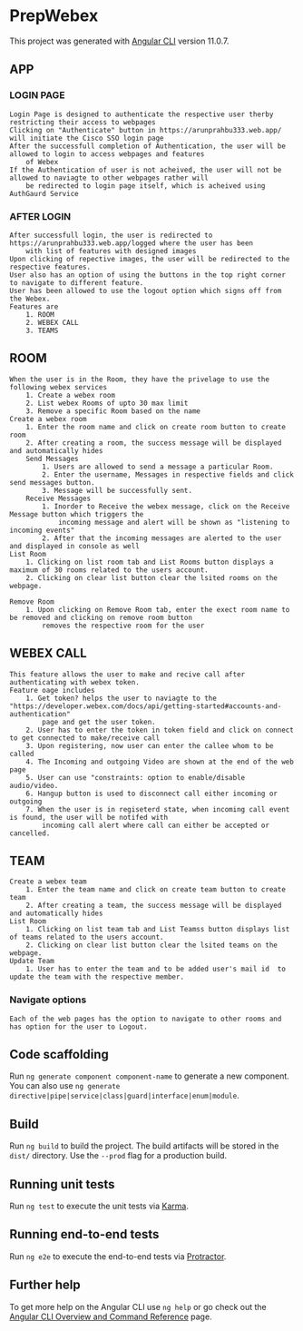 # PrepWebex

This project was generated with [Angular CLI](https://github.com/angular/angular-cli) version 11.0.7.

## APP
### LOGIN PAGE
	Login Page is designed to authenticate the respective user therby restricting their access to webpages
    Clicking on "Authenticate" button in https://arunprahbu333.web.app/ will initiate the Cisco SSO login page
    After the successfull completion of Authentication, the user will be allowed to login to access webpages and features
        of Webex
    If the Authentication of user is not acheived, the user will not be allowed to naviagte to other webpages rather will 
        be redirected to login page itself, which is acheived using AuthGaurd Service

### AFTER LOGIN
    After successfull login, the user is redirected to https://arunprahbu333.web.app/logged where the user has been 
        with list of features with designed images
    Upon clicking of repective images, the user will be redirected to the respective features.
    User also has an option of using the buttons in the top right corner to navigate to different feature.
    User has been allowed to use the logout option which signs off from the Webex.
    Features are
        1. ROOM
        2. WEBEX CALL
        3. TEAMS

## ROOM
    When the user is in the Room, they have the privelage to use the following webex services
        1. Create a webex room
        2. List webex Rooms of upto 30 max limit
        3. Remove a specific Room based on the name
    Create a webex room
        1. Enter the room name and click on create room button to create room
        2. After creating a room, the success message will be displayed and automatically hides
        Send Messages
            1. Users are allowed to send a message a particular Room.
            2. Enter the username, Messages in respective fields and click send messages button.
            3. Message will be successfully sent.
        Receive Messages
            1. Inorder to Receive the webex message, click on the Receive Message button which triggers the
                incoming message and alert will be shown as "listening to incoming events"
            2. After that the incoming messages are alerted to the user and displayed in console as well
    List Room
        1. Clicking on list room tab and List Rooms button displays a maximum of 30 rooms related to the users account.
        2. Clicking on clear list button clear the lsited rooms on the webpage.
     
    Remove Room
        1. Upon clicking on Remove Room tab, enter the exect room name to be removed and clicking on remove room button
            removes the respective room for the user

## WEBEX CALL
    This feature allows the user to make and recive call after authenticating with webex token.
    Feature oage includes
        1. Get token? helps the user to naviagte to the "https://developer.webex.com/docs/api/getting-started#accounts-and-authentication"
            page and get the user token.
        2. User has to enter the token in token field and click on connect to get connected to make/receive call
        3. Upon registering, now user can enter the callee whom to be called
        4. The Incoming and outgoing Video are shown at the end of the web page
        5. User can use "constraints: option to enable/disable audio/video.
        6. Hangup button is used to disconnect call either incoming or outgoing
        7. When the user is in regiseterd state, when incoming call event is found, the user will be notifed with 
            incoming call alert where call can either be accepted or cancelled.

## TEAM
    Create a webex team
        1. Enter the team name and click on create team button to create team
        2. After creating a team, the success message will be displayed and automatically hides
    List Room
        1. Clicking on list team tab and List Teamss button displays list of teams related to the users account.
        2. Clicking on clear list button clear the lsited teams on the webpage.
    Update Team
        1. User has to enter the team and to be added user's mail id  to update the team with the respective member.

### Navigate options
    Each of the web pages has the option to navigate to other rooms and has option for the user to Logout.

## Code scaffolding

Run `ng generate component component-name` to generate a new component. You can also use `ng generate directive|pipe|service|class|guard|interface|enum|module`.

## Build

Run `ng build` to build the project. The build artifacts will be stored in the `dist/` directory. Use the `--prod` flag for a production build.

## Running unit tests

Run `ng test` to execute the unit tests via [Karma](https://karma-runner.github.io).

## Running end-to-end tests

Run `ng e2e` to execute the end-to-end tests via [Protractor](http://www.protractortest.org/).

## Further help

To get more help on the Angular CLI use `ng help` or go check out the [Angular CLI Overview and Command Reference](https://angular.io/cli) page.
